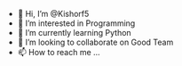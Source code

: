 - 👋 Hi, I’m @Kishorf5
- 👀 I’m interested in Programming
- 🌱 I’m currently learning Python
- 💞️ I’m looking to collaborate on Good Team
- 📫 How to reach me ...

<!---
Kishorf5/Kishorf5 is a ✨ special ✨ repository because its `README.md` (this file) appears on your GitHub profile.
You can click the Preview link to take a look at your changes.
--->
